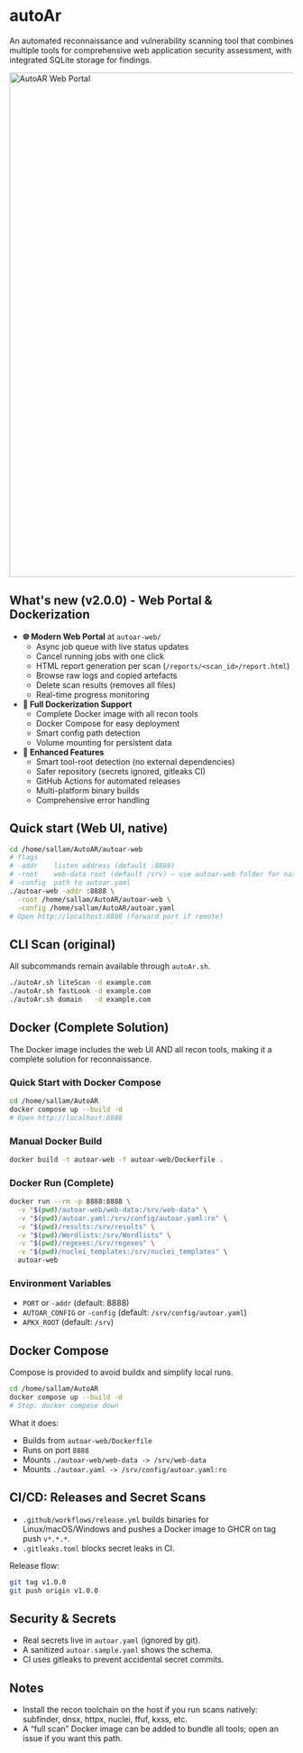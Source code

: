 # autoAr

An automated reconnaissance and vulnerability scanning tool that combines multiple tools for comprehensive web application security assessment, with integrated SQLite storage for findings.

<img width="1253" height="894" alt="AutoAR Web Portal" src="https://github.com/user-attachments/assets/f139409c-c27d-4c6b-a0c3-218f8f9825d8" />

## What's new (v2.0.0) - Web Portal & Dockerization
- **🌐 Modern Web Portal** at `autoar-web/`
  - Async job queue with live status updates
  - Cancel running jobs with one click
  - HTML report generation per scan (`/reports/<scan_id>/report.html`)
  - Browse raw logs and copied artefacts
  - Delete scan results (removes all files)
  - Real-time progress monitoring
- **🐳 Full Dockerization Support**
  - Complete Docker image with all recon tools
  - Docker Compose for easy deployment
  - Smart config path detection
  - Volume mounting for persistent data
- **🔧 Enhanced Features**
  - Smart tool-root detection (no external dependencies)
  - Safer repository (secrets ignored, gitleaks CI)
  - GitHub Actions for automated releases
  - Multi-platform binary builds
  - Comprehensive error handling

## Quick start (Web UI, native)
```bash
cd /home/sallam/AutoAR/autoar-web
# flags
# -addr    listen address (default :8888)
# -root    web-data root (default /srv) – use autoar-web folder for native
# -config  path to autoar.yaml
./autoar-web -addr :8888 \
  -root /home/sallam/AutoAR/autoar-web \
  -config /home/sallam/AutoAR/autoar.yaml
# Open http://localhost:8888 (forward port if remote)
```

## CLI Scan (original)
All subcommands remain available through `autoAr.sh`.

```bash
./autoAr.sh liteScan -d example.com
./autoAr.sh fastLook -d example.com
./autoAr.sh domain   -d example.com
```

## Docker (Complete Solution)
The Docker image includes the web UI AND all recon tools, making it a complete solution for reconnaissance.

### Quick Start with Docker Compose
```bash
cd /home/sallam/AutoAR
docker compose up --build -d
# Open http://localhost:8888
```

### Manual Docker Build
```bash
docker build -t autoar-web -f autoar-web/Dockerfile .
```

### Docker Run (Complete)
```bash
docker run --rm -p 8888:8888 \
  -v "$(pwd)/autoar-web/web-data:/srv/web-data" \
  -v "$(pwd)/autoar.yaml:/srv/config/autoar.yaml:ro" \
  -v "$(pwd)/results:/srv/results" \
  -v "$(pwd)/Wordlists:/srv/Wordlists" \
  -v "$(pwd)/regexes:/srv/regexes" \
  -v "$(pwd)/nuclei_templates:/srv/nuclei_templates" \
  autoar-web
```

### Environment Variables
- `PORT` or `-addr` (default: 8888)
- `AUTOAR_CONFIG` or `-config` (default: `/srv/config/autoar.yaml`)
- `APKX_ROOT` (default: `/srv`)

## Docker Compose
Compose is provided to avoid buildx and simplify local runs.
```bash
cd /home/sallam/AutoAR
docker compose up --build -d
# Stop: docker compose down
```
What it does:
- Builds from `autoar-web/Dockerfile`
- Runs on port `8888`
- Mounts `./autoar-web/web-data -> /srv/web-data`
- Mounts `./autoar.yaml -> /srv/config/autoar.yaml:ro`

## CI/CD: Releases and Secret Scans
- `.github/workflows/release.yml` builds binaries for Linux/macOS/Windows and pushes a Docker image to GHCR on tag push `v*.*.*`.
- `.gitleaks.toml` blocks secret leaks in CI.

Release flow:
```bash
git tag v1.0.0
git push origin v1.0.0
```

## Security & Secrets
- Real secrets live in `autoar.yaml` (ignored by git).
- A sanitized `autoar.sample.yaml` shows the schema.
- CI uses gitleaks to prevent accidental secret commits.

## Notes
- Install the recon toolchain on the host if you run scans natively: subfinder, dnsx, httpx, nuclei, ffuf, kxss, etc.
- A “full scan” Docker image can be added to bundle all tools; open an issue if you want this path. 